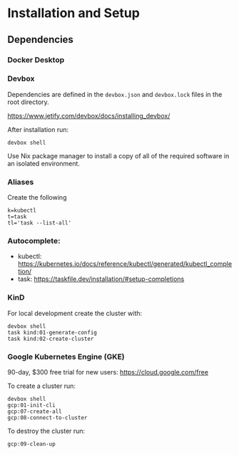 # Installation and Setup

## Dependencies

### Docker Desktop

### Devbox

Dependencies are defined in the `devbox.json` and `devbox.lock` files in the root directory.

https://www.jetify.com/devbox/docs/installing_devbox/

After installation run:

```
devbox shell
```

Use Nix package manager to install a copy of all of the required software in an isolated environment.

### Aliases

Create the following

```
k=kubectl
t=task
tl='task --list-all'
```

### Autocomplete:

- kubectl: https://kubernetes.io/docs/reference/kubectl/generated/kubectl_completion/
- task: https://taskfile.dev/installation/#setup-completions


### KinD

For local development create the cluster with:

```
devbox shell
task kind:01-generate-config
task kind:02-create-cluster
```

### Google Kubernetes Engine (GKE)

90-day, $300 free trial for new users: https://cloud.google.com/free

To create a cluster run:

```
devbox shell
gcp:01-init-cli
gcp:07-create-all
gcp:08-connect-to-cluster
```

To destroy the cluster run:

```
gcp:09-clean-up
```
